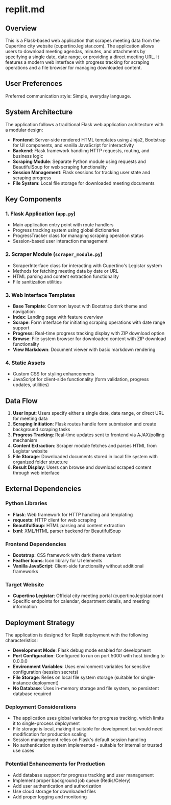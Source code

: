 # replit.md

## Overview

This is a Flask-based web application that scrapes meeting data from the Cupertino city website (cupertino.legistar.com). The application allows users to download meeting agendas, minutes, and attachments by specifying a single date, date range, or providing a direct meeting URL. It features a modern web interface with progress tracking for scraping operations and a file browser for managing downloaded content.

## User Preferences

Preferred communication style: Simple, everyday language.

## System Architecture

The application follows a traditional Flask web application architecture with a modular design:

- **Frontend**: Server-side rendered HTML templates using Jinja2, Bootstrap for UI components, and vanilla JavaScript for interactivity
- **Backend**: Flask framework handling HTTP requests, routing, and business logic
- **Scraping Module**: Separate Python module using requests and BeautifulSoup for web scraping functionality
- **Session Management**: Flask sessions for tracking user state and scraping progress
- **File System**: Local file storage for downloaded meeting documents

## Key Components

### 1. Flask Application (`app.py`)
- Main application entry point with route handlers
- Progress tracking system using global dictionaries
- ProgressTracker class for managing scraping operation status
- Session-based user interaction management

### 2. Scraper Module (`scraper_module.py`)
- ScraperInterface class for interacting with Cupertino's Legistar system
- Methods for fetching meeting data by date or URL
- HTML parsing and content extraction functionality
- File sanitization utilities

### 3. Web Interface Templates
- **Base Template**: Common layout with Bootstrap dark theme and navigation
- **Index**: Landing page with feature overview
- **Scrape**: Form interface for initiating scraping operations with date range support
- **Progress**: Real-time progress tracking display with ZIP download option
- **Browse**: File system browser for downloaded content with ZIP download functionality
- **View Markdown**: Document viewer with basic markdown rendering

### 4. Static Assets
- Custom CSS for styling enhancements
- JavaScript for client-side functionality (form validation, progress updates, utilities)

## Data Flow

1. **User Input**: Users specify either a single date, date range, or direct URL for meeting data
2. **Scraping Initiation**: Flask routes handle form submission and create background scraping tasks
3. **Progress Tracking**: Real-time updates sent to frontend via AJAX/polling mechanism
4. **Content Extraction**: Scraper module fetches and parses HTML from Legistar website
5. **File Storage**: Downloaded documents stored in local file system with organized folder structure
6. **Result Display**: Users can browse and download scraped content through web interface

## External Dependencies

### Python Libraries
- **Flask**: Web framework for HTTP handling and templating
- **requests**: HTTP client for web scraping
- **BeautifulSoup**: HTML parsing and content extraction
- **lxml**: XML/HTML parser backend for BeautifulSoup

### Frontend Dependencies
- **Bootstrap**: CSS framework with dark theme variant
- **Feather Icons**: Icon library for UI elements
- **Vanilla JavaScript**: Client-side functionality without additional frameworks

### Target Website
- **Cupertino Legistar**: Official city meeting portal (cupertino.legistar.com)
- Specific endpoints for calendar, department details, and meeting information

## Deployment Strategy

The application is designed for Replit deployment with the following characteristics:

- **Development Mode**: Flask debug mode enabled for development
- **Port Configuration**: Configured to run on port 5000 with host binding to 0.0.0.0
- **Environment Variables**: Uses environment variables for sensitive configuration (session secrets)
- **File Storage**: Relies on local file system storage (suitable for single-instance deployment)
- **No Database**: Uses in-memory storage and file system, no persistent database required

### Deployment Considerations
- The application uses global variables for progress tracking, which limits it to single-process deployment
- File storage is local, making it suitable for development but would need modification for production scaling
- Session management relies on Flask's default session handling
- No authentication system implemented - suitable for internal or trusted use cases

### Potential Enhancements for Production
- Add database support for progress tracking and user management
- Implement proper background job queue (Redis/Celery)
- Add user authentication and authorization
- Use cloud storage for downloaded files
- Add proper logging and monitoring